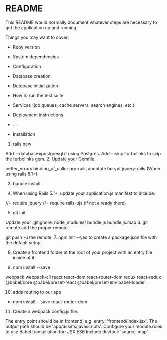# README

This README would normally document whatever steps are necessary to get the
application up and running.

Things you may want to cover:

* Ruby version

* System dependencies

* Configuration

* Database creation

* Database initialization

* How to run the test suite

* Services (job queues, cache servers, search engines, etc.)

* Deployment instructions

* ...

* Installation

1. rails new

Add --database=postgresql if using Postgres.
Add --skip-turbolinks to skip the turbolinks gem.
2. Update your Gemfile.

better_errors
binding_of_caller
pry-rails
annotate
bcrypt
jquery-rails (When using rails 5.1+)

3. bundle install

4. When using Rails 5.1+, update your application.js manifest to include:

//= require jquery
//= require rails-ujs (if not already there)

5. git init

Update your .gitignore.
node_modules/
bundle.js
bundle.js.map
6. git remote add the proper remote.

git push -u the remote.
7. npm init --yes to create a package.json file with the default setup.

8. Create a frontend folder at the root of your project with an entry file inside of it.

9. npm install --save

webpack
webpack-cli
react
react-dom
react-router-dom
redux
react-redux
@babel/core
@babel/preset-react
@babel/preset-env
babel-loader

10. adds routing to our app

* npm install --save react-router-dom

11. Create a webpack.config.js file.

The entry point should be in frontend, e.g. entry: 'frontend/index.jsx'.
The output path should be 'app/assets/javascripts'.
Configure your module.rules to use Babel transpilation for:
JSX
ES6
Include devtool: 'source-map'.
